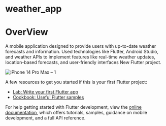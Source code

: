 # weather_app

# OverView
A mobile application designed to provide users with up-to-date weather forecasts and information.
Used technologies like Flutter, Android Studio, and weather APIs to implement features like real-time weather updates, location-based forecasts, and user-friendly interfaces New Flutter project.




![iPhone 14 Pro Max – 1](https://github.com/Anan-Elayan/weather_app/assets/99610614/7517cf05-4d21-4187-815e-6433281c218c)




A few resources to get you started if this is your first Flutter project:
- [Lab: Write your first Flutter app](https://docs.flutter.dev/get-started/codelab)
- [Cookbook: Useful Flutter samples](https://docs.flutter.dev/cookbook)

For help getting started with Flutter development, view the
[online documentation](https://docs.flutter.dev/), which offers tutorials,
samples, guidance on mobile development, and a full API reference.

